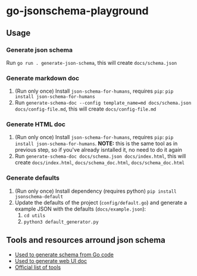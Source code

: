 # go-jsonschema-playground

## Usage

### Generate json schema

Run `go run . generate-json-schema`, this will create `docs/schema.json`

### Generate markdown doc

1. (Run only once) Install `json-schema-for-humans`, requires `pip`: `pip install json-schema-for-humans`
2. Run `generate-schema-doc --config template_name=md docs/schema.json docs/config-file.md`, this will create `docs/config-file.md`

### Generate HTML doc

1. (Run only once) Install `json-schema-for-humans`, requires `pip`: `pip install json-schema-for-humans`. **NOTE:** this is the same tool as in previous step, so if you've already isntalled it, no need to do it again
2. Run `generate-schema-doc docs/schema.json docs/index.html`, this will create `docs/index.html`, `docs/schema_doc.html`, `docs/schema_doc.html`

### Generate defaults

1. (Run only once) Install dependency (requires python) `pip install jsonschema-default`
2. Update the defaults of the project (`config/default.go`) and generate a example JSON with the defaults (`docs/example.json`):
   1. `cd utils`
   2. `python3 default_generator.py`

## Tools and resources arround json schema

- [Used to generate schema from Go code](https://github.com/invopop/jsonschema)
- [Used to generate web UI doc](https://github.com/coveooss/json-schema-for-humans)
- [Official list of tools](https://json-schema.org/implementations.html)